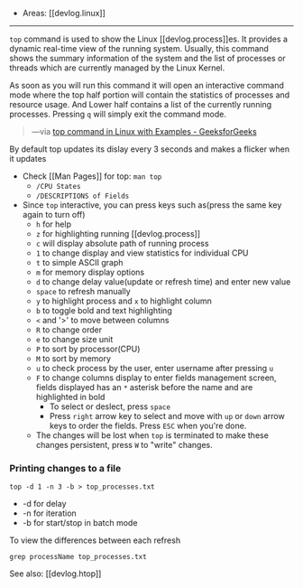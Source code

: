 
- Areas: [[devlog.linux]]

---

`top` command is used to show the Linux [[devlog.process]]es. It provides a dynamic real-time view of the running system. Usually, this command shows the summary information of the system and the list of processes or threads which are currently managed by the Linux Kernel.

As soon as you will run this command it will open an interactive command mode where the top half portion will contain the statistics of processes and resource usage. And Lower half contains a list of the currently running processes. Pressing `q` will simply exit the command mode.

> —via [top command in Linux with Examples - GeeksforGeeks](https://www.geeksforgeeks.org/top-command-in-linux-with-examples/)

By default top updates its dislay every 3 seconds and makes a flicker when it updates

- Check [[Man Pages]] for top: `man top`
  - `/CPU States`
  - `/DESCRIPTIONS of Fields`
- Since `top` interactive, you can press keys such as(press the same key again to turn off)
  - `h` for help
  - `z` for highlighting running [[devlog.process]]
  - `c` will display absolute path of running process
  - `1` to change display and view statistics for individual CPU
  - `t` to simple ASCII graph
  - `m` for memory display options
  - `d` to change delay value(update or refresh time) and enter new value
  - `space` to refresh manually
  - `y` to highlight process and `x` to highlight column
  - `b` to toggle bold and text highlighting
  - `<` and '\>' to move between columns
  - `R` to change order
  - `e` to change size unit
  - `P` to sort by processor(CPU)
  - `M` to sort by memory
  - `u` to check process by the user, enter username after pressing `u`
  - `F` to change columns display to enter fields management screen, fields displayed has an `*` asterisk before the name and are highlighted in bold
    - To select or deslect, press `space`
    - Press `right` arrow key to select and move with `up` or `down` arrow keys to order the fields. Press `ESC` when you're done.
  - The changes will be lost when `top` is terminated to make these changes persistent, press `W` to "write" changes.

### Printing changes to a file

`top -d 1 -n 3 -b > top_processes.txt`

- \-d for delay
- \-n for iteration
- \-b for start/stop in batch mode

To view the differences between each refresh

`grep processName top_processes.txt`

See also: [[devlog.htop]]
